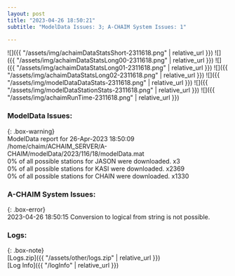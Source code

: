 ```yaml
---
layout: post
title: "2023-04-26 18:50:21"
subtitle: "ModelData Issues: 3; A-CHAIM System Issues: 1"

---
```


![]({{ "/assets/img/achaimDataStatsShort-2311618.png" | relative_url }})
![]({{ "/assets/img/achaimDataStatsLong00-2311618.png" | relative_url }})
![]({{ "/assets/img/achaimDataStatsLong01-2311618.png" | relative_url }})
![]({{ "/assets/img/achaimDataStatsLong02-2311618.png" | relative_url }})
![]({{ "/assets/img/modelDataDataStats-2311618.png" | relative_url }})
![]({{ "/assets/img/modelDataStationStats-2311618.png" | relative_url }})
![]({{ "/assets/img/achaimRunTime-2311618.png" | relative_url }})


### ModelData Issues:  
  
{: .box-warning}  
 ModelData report for 26-Apr-2023 18:50:09   
 /home/chaim/ACHAIM_SERVER/A-CHAIM/modelData/2023/116/18/modelData.mat   
 0% of all possible stations for JASON were downloaded. x3   
 0% of all possible stations for KASI were downloaded. x2369   
 0% of all possible stations for CHAIN were downloaded. x1330   
  
### A-CHAIM System Issues:  
  
{: .box-error}  
2023-04-26 18:50:15 Conversion to logical from string is not possible.  

### Logs:  
  
{: .box-note}  
[Logs.zip]({{ "/assets/other/logs.zip" | relative_url }})  
[Log Info]({{ "/logInfo" | relative_url }})  

